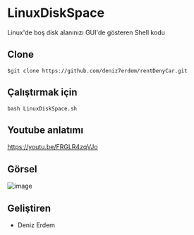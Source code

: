 # LinuxDiskSpace
Linux'de boş disk alanınızı GUI'de gösteren Shell kodu

## Clone
	$git clone https://github.com/deniz7erdem/rentDenyCar.git
  
## Çalıştırmak için
	bash LinuxDiskSpace.sh
  
## Youtube anlatımı
https://youtu.be/FRGLR4zqVJo

## Görsel
![image](https://user-images.githubusercontent.com/47831143/210410036-beb4b960-9e03-4c8d-ab9f-f6c68632cce6.png)

## Geliştiren
- Deniz Erdem
